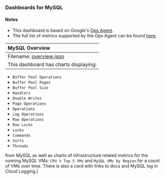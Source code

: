 ### Dashboards for MySQL

#### Notes

- This dashboard is based on Google's [Ops Agent](https://cloud.google.com/stackdriver/docs/solutions/agents/ops-agent).
- The full list of metrics supported by the Ops Agent can be found [here](https://cloud.google.com/stackdriver/docs/solutions/agents/ops-agent/third-party/mysql#monitored-metrics).

|MySQL Overview|
|:------------------|
|Filename: [overview.json](overview.json)|
|This dashboard has charts displaying:
- `Buffer Pool Operations`
- `Buffer Pool Pages`
- `Buffer Pool Size`
- `Handlers`
- `Double Writes`
- `Page Operations`
- `Operations`
- `Log Operations`
- `Row Operations`
- `Row Locks`
- `Locks`
- `Commands`
- `Sorts` 
- `Threads` 

from MySQL as well as charts of infrastructure related metrics for the running MySQL VMs: `CPU % Top 5 VMs` and `MySQL VMs by Region` for a count of VMs over time. There is also a card with links to docs and MySQL log in Cloud Logging.|